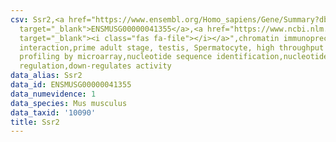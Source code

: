 ```yaml
---
csv: Ssr2,<a href="https://www.ensembl.org/Homo_sapiens/Gene/Summary?db=core;g=ENSMUSG00000041355"
  target="_blank">ENSMUSG00000041355</a>,<a href="https://www.ncbi.nlm.nih.gov/pubmed/23834426"
  target="_blank"><i class="fas fa-file"></i></a>",chromatin immunoprecipitation assay,direct
  interaction,prime adult stage, testis, Spermatocyte, high throughput transcription
  profiling by microarray,nucleotide sequence identification,nucleotide sequence identification,transcriptional
  regulation,down-regulates activity
data_alias: Ssr2
data_id: ENSMUSG00000041355
data_numevidence: 1
data_species: Mus musculus
data_taxid: '10090'
title: Ssr2
---
```

